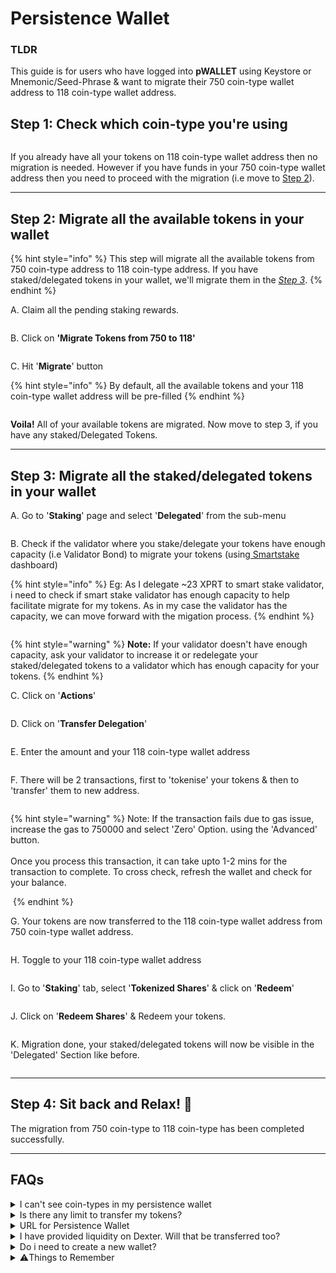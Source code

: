 # Persistence Wallet

### TLDR

This guide is for users who have logged into **pWALLET** using Keystore or Mnemonic/Seed-Phrase & want to migrate their 750 coin-type wallet address to 118 coin-type wallet address.



## Step 1: Check which coin-type you're using

<figure><img src="../.gitbook/assets/Screenshot 2023-10-23 at 10.31.06 AM.png" alt=""><figcaption></figcaption></figure>

If you already have all your tokens on 118 coin-type wallet address then no migration is needed. However if you have funds in your 750 coin-type wallet address then you need to proceed with the migration (i.e move to [Step 2](persistence-wallet.md#step-2-migrate-all-the-available-tokens-in-your-wallet)).

***

## Step 2: Migrate all the available tokens in your wallet

{% hint style="info" %}
This step will migrate all the available tokens from 750 coin-type address to 118 coin-type address. If you have staked/delegated tokens in your wallet, we'll migrate them in the [_Step 3_](persistence-wallet.md#step-3-migrate-all-the-staked-delegated-tokens-in-your-wallet).
{% endhint %}

A. Claim all the pending staking rewards.

<figure><img src="../.gitbook/assets/Screenshot 2023-10-23 at 11.08.05 AM.png" alt=""><figcaption></figcaption></figure>

B. Click on **'Migrate Tokens from 750 to 118'**

<figure><img src="../.gitbook/assets/Screenshot 2023-10-23 at 10.43.56 AM.png" alt=""><figcaption></figcaption></figure>

C. Hit '**Migrate**' button

{% hint style="info" %}
By default, all the available tokens and your 118 coin-type wallet address will be pre-filled
{% endhint %}

<figure><img src="../.gitbook/assets/Screenshot 2023-10-23 at 11.04.33 AM (2).png" alt=""><figcaption></figcaption></figure>

**Voila!** All of your available tokens are migrated. Now move to step 3, if you have any staked/Delegated Tokens.

***

## Step 3: Migrate all the staked/delegated tokens in your wallet



A. Go to '**Staking**' page and select '**Delegated**' from the sub-menu

<figure><img src="../.gitbook/assets/Screenshot 2023-10-23 at 11.16.39 AM.png" alt=""><figcaption></figcaption></figure>

B. Check if the validator where you stake/delegate your tokens have enough capacity (i.e Validator Bond) to migrate your tokens (using[ Smartstake](https://analytics.smartstake.io/persistence/valbonds) dashboard)

{% hint style="info" %}
Eg: As I delegate \~23 XPRT to smart stake validator, i need to check if smart stake validator has enough capacity to help facilitate migrate for my tokens. As in my case the validator has the capacity, we can move forward with the migation process.
{% endhint %}

<figure><img src="../.gitbook/assets/Screenshot 2023-10-23 at 11.21.56 AM.png" alt=""><figcaption></figcaption></figure>

{% hint style="warning" %}
**Note:** If your validator doesn't have enough capacity, ask your validator to increase it or redelegate your staked/delegated tokens to a validator which has enough capacity for your tokens.
{% endhint %}



C. Click on '**Actions**'

<figure><img src="../.gitbook/assets/Screenshot 2023-10-23 at 11.30.27 AM (1).png" alt=""><figcaption></figcaption></figure>

D. Click on '**Transfer Delegation**'

<figure><img src="../.gitbook/assets/Screenshot 2023-10-23 at 11.32.19 AM.png" alt=""><figcaption></figcaption></figure>

E. Enter the amount and your 118 coin-type wallet address

<figure><img src="../.gitbook/assets/Screenshot 2023-10-23 at 11.34.15 AM.png" alt=""><figcaption></figcaption></figure>

F. There will be 2 transactions, first to 'tokenise' your tokens & then to 'transfer' them to new address.&#x20;

<figure><img src="../.gitbook/assets/Screenshot 2023-10-23 at 11.40.57 AM.png" alt=""><figcaption></figcaption></figure>

{% hint style="warning" %}
Note: If the transaction fails due to gas issue, increase the gas to 750000 and select 'Zero' Option. using the 'Advanced' button.\
\
Once you process this transaction, it can take upto 1-2 mins for the transaction to complete. To cross check, refresh the wallet and check for your balance.&#x20;

&#x20;<img src="../.gitbook/assets/Screenshot 2023-10-23 at 11.45.45 AM.png" alt="" data-size="original">
{% endhint %}



G. Your tokens are now transferred to the 118 coin-type wallet address from 750 coin-type wallet address.&#x20;

<figure><img src="../.gitbook/assets/Screenshot 2023-10-23 at 11.41.47 AM.png" alt=""><figcaption></figcaption></figure>

H. Toggle to your 118 coin-type wallet address

<figure><img src="../.gitbook/assets/Screenshot 2023-10-23 at 11.49.51 AM.png" alt=""><figcaption></figcaption></figure>

I. Go to '**Staking**' tab, select '**Tokenized Shares**' & click on '**Redeem**'

<figure><img src="../.gitbook/assets/Screenshot 2023-10-23 at 11.51.33 AM.png" alt=""><figcaption></figcaption></figure>

J. Click on '**Redeem Shares**' & Redeem your tokens.

<figure><img src="../.gitbook/assets/Screenshot 2023-10-23 at 11.53.59 AM.png" alt=""><figcaption></figcaption></figure>

K. Migration done, your staked/delegated tokens will now be visible in the 'Delegated' Section like before.&#x20;

<figure><img src="../.gitbook/assets/Screenshot 2023-10-23 at 11.59.20 AM.png" alt=""><figcaption></figcaption></figure>

***

## Step 4: Sit back and Relax! 🎉

The migration from 750 coin-type to 118 coin-type has been completed successfully.

***

## FAQs

<details>

<summary>I can't see coin-types in my persistence wallet</summary>

To see both coin-type addresses in your persistence wallet, you need to login using Keystore file.

</details>

<details>

<summary>Is there any limit to transfer my tokens?</summary>

No, there is no limit.&#x20;

</details>

<details>

<summary>URL for Persistence Wallet</summary>

This is the correct URL: https://wallet.persistence.one

</details>

<details>

<summary>I have provided liquidity on Dexter. Will that be transferred too?</summary>

No, this process does not transfer your liquidity. You need to first remove the bonded tokens on dexter, migrate using the above steps & then provide the liquidity again.

</details>

<details>

<summary>Do i need to create a new wallet?</summary>

No, by default both the coin-type will be visible in your wallet

</details>

<details>

<summary>⚠️Things to Remember</summary>

1. No one from the persistence team will contact you to help you migrate your tokens.&#x20;
2. Never share your seed/keystore with anyone.&#x20;
3. Always make sure that you are using the correct and SSL enabled URL.
4. The only way to contact persistence team is by messaging on the verified [Peristence community chat on Telegram](https://t.me/PersistenceOneChat).&#x20;

</details>
